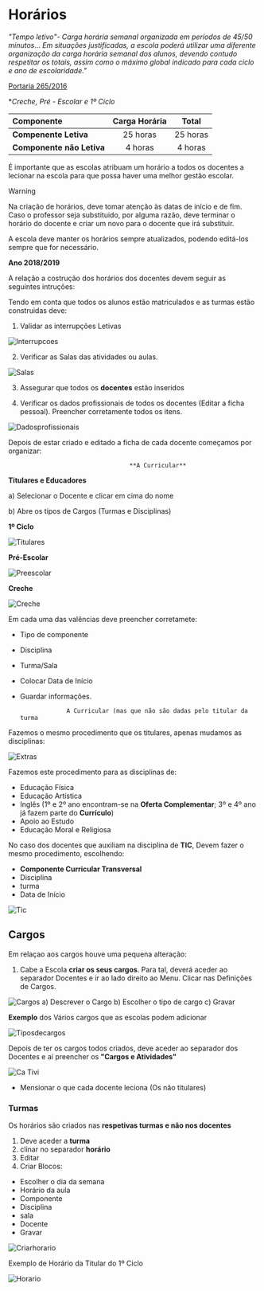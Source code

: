 ﻿# Horários

*"Tempo letivo"- Carga horária semanal organizada em períodos de 45/50 minutos*... *Em situações justificadas, a escola poderá utilizar uma diferente organização da carga horária semanal dos alunos, devendo contudo respetitar os totais, assim como o máximo global indicado para cada ciclo e ano de escolaridade."*

[Portaria 265/2016](http://joram.madeira.gov.pt/joram/1serie/Ano%20de%202016/ISerie-121-2016-07-13sup.pdf)



**Creche, Pré - Escolar e 1º Ciclo*
 
| Componente         | Carga Horária           | Total  |
|:--------------- |:----------------:| :-----:|
| **Compenente Letiva**     | 25 horas | 25 horas |
|**Componente não Letiva**     | 4 horas        |  4 horas|


É importante que as escolas atribuam um horário a todos os docentes a lecionar na escola para que possa haver uma melhor gestão escolar.



> [!WARNING]  
> Na criação de horários, deve tomar atenção às datas de início e de fim. Caso o professor seja substituido, por alguma razão, deve terminar o horário do docente e criar um novo para o docente que irá substituir. 


A escola deve manter os horários sempre atualizados, podendo editá-los sempre que for necessário. 

**Ano 2018/2019**

A relação a costrução dos horários dos docentes devem seguir as seguintes intruções:

Tendo em conta que todos os alunos estão matriculados e as turmas estão construidas deve:

1. Validar as interrupções Letivas 

![Interrupcoes](../../images/Place21/Alunos/interrupcoes.PNG)

2. Verificar as Salas das atividades ou aulas. 

![Salas](../../images/Place21/Alunos/salas.PNG)

3. Assegurar que todos os **docentes** estão inseridos

4. Verificar os dados profissionais de todos os docentes (Editar a ficha pessoal). Preencher corretamente todos os itens. 

![Dadosprofissionais](../../images/Place21/Alunos/dadosprofissionais.PNG)

Depois de estar criado e editado a ficha de cada docente começamos por organizar:

                                      **A Curricular**


**Titulares e Educadores**

a) Selecionar o Docente e clicar em cima do nome 

b) Abre os tipos de Cargos (Turmas e Disciplinas)

**1º Ciclo**

![Titulares](../../images/Place21/Alunos/titulares.PNG)

**Pré-Escolar**

![Preescolar](../../images/Place21/Alunos/preescolar.PNG)

**Creche**

![Creche](../../images/Place21/Alunos/creche.PNG)

Em cada uma das valências deve preencher corretamete:

- Tipo de componente
- Disciplina
- Turma/Sala
- Colocar Data de Início
- Guardar informações. 


                   A Curricular (mas que não são dadas pelo titular da turma

Fazemos o mesmo procedimento que os titulares, apenas mudamos as disciplinas:

![Extras](../../images/Place21/Alunos/extras.PNG)

Fazemos este procedimento para as disciplinas de:

- Educação Física
- Educação Artística
- Inglês (1º e 2º ano encontram-se na **Oferta Complementar**; 3º e 4º ano já fazem parte do **Currículo**)
- Apoio ao Estudo
- Educação Moral e Religiosa


No caso dos docentes que auxiliam na disciplina de **TIC**, Devem fazer o mesmo procedimento, escolhendo:

- **Componente Curricular Transversal**
- Disciplina
- turma 
- Data de Início 


![Tic](../../images/Place21/Alunos/tic.PNG)

## Cargos 

Em relaçao aos cargos houve uma pequena alteração:

1. Cabe a Escola **criar os seus cargos**. Para tal, deverá aceder ao separador Docentes e ir ao lado direito ao Menu. Clicar nas Definições de Cargos. 

![Cargos](../../images/Place21/Alunos/cargos.PNG)
a) Descrever o Cargo 
b) Escolher o tipo de cargo
c) Gravar

**Exemplo** dos Vários cargos que as escolas podem adicionar

![Tiposdecargos](../../images/Place21/Alunos/tiposdecargos.PNG)




Depois de ter os cargos todos criados, deve aceder ao separador dos Docentes e aí preencher os **"Cargos e Atividades"**

![Ca Tivi](../../images/Place21/Alunos/CaTivi.PNG)

- Mensionar o que cada docente leciona (Os não titulares)

### Turmas

Os horários são criados nas **respetivas turmas e não nos docentes**

1. Deve aceder a **turma**
2. clinar no separador **horário**
3. Editar
4. Criar Blocos:

- Escolher o dia da semana
- Horário da aula
- Componente
- Disciplina
- sala
- Docente
- Gravar

![Criarhorario](../../images/Place21/Alunos/criarhorario.PNG)

Exemplo de Horário da Titular do 1º Ciclo

![Horario](../../images/Place21/Alunos/horario.PNG)


